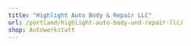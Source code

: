 ```yaml
---
title: "Highlight Auto Body & Repair LLC"
url: /portland/highlight-auto-body-und-repair-llc/
shop: Autowerkstatt
---
```

